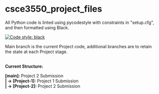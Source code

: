 # csce3550_project_files
All Python code is linted using pycodestyle with constraints in "setup.cfg", and then formatted using Black.

[![Code style: black](https://img.shields.io/badge/code%20style-black-000000.svg)](https://github.com/psf/black)

Main branch is the current Project code, additional branches are to retain the state at each Project stage.</br>

</br><b>Current Structure:

[main]: </b> Project 2 Submission<br />
<b>| -> [Project-1]:</b> Project 1 Submission<br />
<b>| -> [Project-2]:</b> Project 2 Submission<br />
